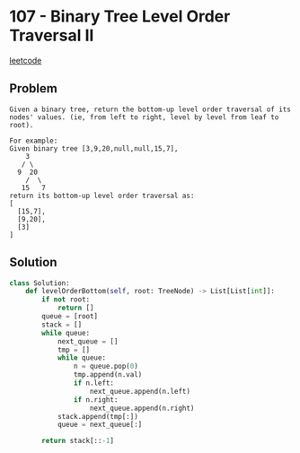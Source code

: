 # 107 - Binary Tree Level Order Traversal II

[leetcode](https://leetcode.com/problems/binary-tree-level-order-traversal-ii/)

## Problem

    Given a binary tree, return the bottom-up level order traversal of its nodes' values. (ie, from left to right, level by level from leaf to root).
    
    For example:
    Given binary tree [3,9,20,null,null,15,7],
        3
       / \
      9  20
        /  \
       15   7
    return its bottom-up level order traversal as:
    [
      [15,7],
      [9,20],
      [3]
    ]

## Solution

```python
class Solution:
    def levelOrderBottom(self, root: TreeNode) -> List[List[int]]:
        if not root:
            return []
        queue = [root]
        stack = []
        while queue:
            next_queue = []
            tmp = []
            while queue:
                n = queue.pop(0)
                tmp.append(n.val)
                if n.left:
                    next_queue.append(n.left)
                if n.right:
                    next_queue.append(n.right)
            stack.append(tmp[:])
            queue = next_queue[:]

        return stack[::-1]
```
